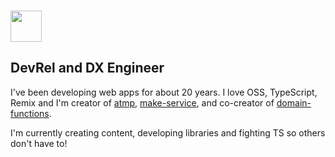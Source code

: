 ### <img src="https://media.giphy.com/media/hvRJCLFzcasrR4ia7z/giphy.gif" width="50px">

## DevRel and DX Engineer

I've been developing web apps for about 20 years. I love OSS, TypeScript, Remix and I'm creator of [atmp](https://github.com/gustavoguichard/atmp), [make-service](https://github.com/gustavoguichard/make-service), and co-creator of [domain-functions](https://github.com/SeasonedSoftware/domain-functions).

I'm currently creating content, developing libraries and fighting TS so others don't have to!
